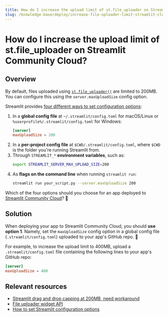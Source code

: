 ```yaml
---
title: How do I increase the upload limit of st.file_uploader on Streamlit Community Cloud?
slug: /knowledge-base/deploy/increase-file-uploader-limit-streamlit-cloud
---
```


# How do I increase the upload limit of st.file_uploader on Streamlit Community Cloud?

## Overview

By default, files uploaded using [`st.file_uploader()`](/library/api-reference/widgets/st.file_uploader) are limited to 200MB. You can configure this using the `server.maxUploadSize` config option.

Streamlit provides [four different ways to set configuration options](/library/api-reference/configuration-and-management/configuration#set-configuration-options):

1. In a **global config file** at `~/.streamlit/config.toml` for macOS/Linux or `%userprofile%/.streamlit/config.toml` for Windows:
   ```toml
   [server]
   maxUploadSize = 200
   ```
2. In a **per-project config file** at `$CWD/.streamlit/config.toml`, where `$CWD` is the folder you're running Streamlit from.
3. Through `STREAMLIT_*` **environment variables**, such as:
   ```bash
   export STREAMLIT_SERVER_MAX_UPLOAD_SIZE=200
   ```
4. As **flags on the command line** when running `streamlit run`:
   ```bash
   streamlit run your_script.py --server.maxUploadSize 200
   ```

Which of the four options should you choose for an app deployed to [Streamlit Community Cloud](/streamlit-community-cloud)? 🤔

## Solution

When deploying your app to Streamlit Community Cloud, you should **use option 1**. Namely, set the `maxUploadSize` config option in a global config file (`.streamlit/config.toml`) uploaded to your app's GitHub repo. 🎈

For example, to increase the upload limit to 400MB, upload a `.streamlit/config.toml` file containing the following lines to your app's GitHub repo:

```toml
[server]
maxUploadSize = 400
```

## Relevant resources

- [Streamlit drag and drop capping at 200MB, need workaround](https://discuss.streamlit.io/t/streamlit-drag-and-drop-capping-at-200mb-need-workaround/19803/2)
- [File uploader widget API](/library/api-reference/widgets/st.file_uploader)
- [How to set Streamlit configuration options](/library/api-reference/configuration-and-management/configuration#set-configuration-options)
